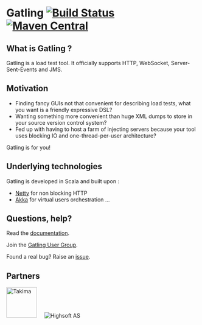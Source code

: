 # Gatling [![Build Status](https://github.com/gatling/gatling/actions/workflows/build.yml/badge.svg?branch=main)](https://github.com/gatling/gatling/actions/workflows/build.yml?query=branch%3Amain) [![Maven Central](https://maven-badges.herokuapp.com/maven-central/io.gatling/gatling-core/badge.svg)](https://maven-badges.herokuapp.com/maven-central/io.gatling/gatling-core/)

## What is Gatling ?

Gatling is a load test tool.
It officially supports HTTP, WebSocket, Server-Sent-Events and JMS.

## Motivation

* Finding fancy GUIs not that convenient for describing load tests, what you want is a friendly expressive DSL?
* Wanting something more convenient than huge XML dumps to store in your source version control system?
* Fed up with having to host a farm of injecting servers because your tool uses blocking IO and one-thread-per-user architecture?

Gatling is for you!

## Underlying technologies

Gatling is developed in Scala and built upon :

* [Netty](https://netty.io) for non blocking HTTP
* [Akka](https://akka.io) for virtual users orchestration
...

## Questions, help?

Read the [documentation](https://gatling.io/docs/current/).

Join the [Gatling User Group](https://groups.google.com/forum/#!forum/gatling).

Found a real bug? Raise an [issue](https://github.com/gatling/gatling/issues).

## Partners

<img alt="Takima" src="https://raw.githubusercontent.com/gatling/gatling/main/images/logo-takima-1-nom-bas.png" width="80">&nbsp;&nbsp;&nbsp;&nbsp;
![Highsoft AS](https://raw.githubusercontent.com/gatling/gatling/main/images/highsoft_logo.png)&nbsp;&nbsp;&nbsp;&nbsp;
